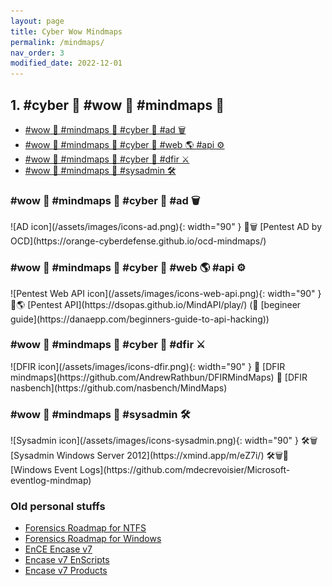 ```yaml
---
layout: page
title: Cyber Wow Mindmaps
permalink: /mindmaps/
nav_order: 3
modified_date: 2022-12-01
---
```


##  1. <a name='cyberwowmindmaps'></a>#cyber 🔫 #wow 👀 #mindmaps 🧠


<!-- vscode-markdown-toc -->
* [#wow 👀 #mindmaps 🧠 #cyber 🔫 #ad 🗑️](#wowmindmapscyberad)
* [#wow 👀 #mindmaps 🧠 #cyber 🔫 #web 🌎 #api ⚙️](#wowmindmapscyberwebapi)
* [#wow 👀 #mindmaps 🧠 #cyber 🔫 #dfir ⚔️](#wowmindmapscyberdfir)
* [#wow 👀 #mindmaps 🧠 #sysadmin 🛠️](#wowmindmapssysadmin)

<!-- vscode-markdown-toc-config
	numbering=true
	autoSave=true
	/vscode-markdown-toc-config -->
<!-- /vscode-markdown-toc -->

###  <a name='wowmindmapscyberad'></a>#wow 👀 #mindmaps 🧠 #cyber 🔫 #ad 🗑️ 

<tr><td>
![AD icon](/assets/images/icons-ad.png){: width="90" }
</td>
<td>
📕🗑️ [Pentest AD by OCD](https://orange-cyberdefense.github.io/ocd-mindmaps/)
</td></tr>

###  <a name='wowmindmapscyberwebapi'></a>#wow 👀 #mindmaps 🧠 #cyber 🔫 #web 🌎 #api ⚙️

<tr><td>
![Pentest Web API icon](/assets/images/icons-web-api.png){: width="90" }
</td>
<td>
📕🌎 [Pentest API](https://dsopas.github.io/MindAPI/play/) (🔗 [begineer guide](https://danaepp.com/beginners-guide-to-api-hacking))
</td></tr>


###  <a name='wowmindmapscyberdfir'></a>#wow 👀 #mindmaps 🧠 #cyber 🔫 #dfir ⚔️

<tr><td>
![DFIR icon](/assets/images/icons-dfir.png){: width="90" }
</td>
<td>
📘 [DFIR mindmaps](https://github.com/AndrewRathbun/DFIRMindMaps)
📘 [DFIR nasbench](https://github.com/nasbench/MindMaps)
</td></tr>

###  <a name='wowmindmapssysadmin'></a>#wow 👀 #mindmaps 🧠 #sysadmin 🛠️

<tr><td>
![Sysadmin icon](/assets/images/icons-sysadmin.png){: width="90" }
</td>
<td>
🛠️🗑️️ [Sysadmin Windows Server 2012](https://xmind.app/m/eZ7i/)
🛠️🗑️📃 [Windows Event Logs](https://github.com/mdecrevoisier/Microsoft-eventlog-mindmap)
</td></tr>

###  <a name='Oldpersonalstuffs'></a>Old personal stuffs

* [Forensics Roadmap for NTFS](/mindmaps/svg/win-for-ntfs.svg)
* [Forensics Roadmap for Windows](/mindmaps/svg/win-for-invest-roadmap.svg)
* [EnCE Encase v7](/mindmaps/svg/win-for-encase-v7-ence.svg)
* [Encase v7 EnScripts](/mindmaps/svg/win-for-encase-v7-enscript.svg)
* [Encase v7 Products](/mindmaps/svg/win-for-encase-products-2016.svg)



